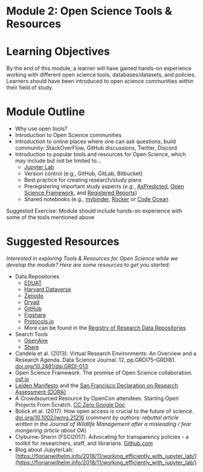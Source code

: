  
# Module 2: Open Science Tools & Resources 
# Learning Objectives
By the end of this module, a learner will have gained hands-on experience working with different open science tools, databases/datasets, and policies. Learners should have been introduced to open science communities within their field of study. 
 
# Module Outline
 
* Why use open tools?
* Introduction to Open Science communities
* Introduction to online places where one can ask questions, build community: StackOverFlow, GitHub discussions, Twitter, Discord
* Introduction to popular tools and resources for Open Science, which may include but not be limited to…
    - [Jupyter Lab](http://jupyter.org/)
    - Version control (e.g., GitHub, GitLab, Bitbucket) 
    - Best practice for creating research/study plans
    - Preregistering important study aspects (*e.g.*, [AsPredicted](https://aspredicted.org/), [Open Science Framework](https://osf.io/), and [Registered Reports](https://cos.io/rr/))
    - Shared notebooks (e.g., [mybinder](http://mybinder.org/), [Rocker](https://arxiv.org/abs/1710.03675) or [Code Ocean](https://codeocean.com/)

Suggested Exercise: Module should include hands-on experience with some of the tools mentioned above 
 
# Suggested Resources
*Interested in exploring Tools & Resources for Open Science while we develop the module? Here are some resources to get you started:*
* Data Repositories
    * [EDUAT ](https://www.eudat.eu/)
    * [Harvard Dataverse](https://dataverse.harvard.edu/) 
    * [Zenodo](https://zenodo.org/)
    * [Dryad](https://datadryad.org/stash) 
    * [GitHub](https://github.com/) 
    * [Figshare](https://figshare.com/) 
    * [Protocols.io](https://www.protocols.io/) 
    * More can be found in the [Registry of Research Data Repositories](https://www.re3data.org/) 
* Search Tools
    * [OpenAire](https://explore.openaire.eu/search/find/dataproviders) 
    * [Share](https://share.osf.io/sources) 
* Candela et al. (2013). Virtual Research Environments: An Overview and a Research Agenda. Data Science Journal. 12, pp.GRDI75–GRDI81. [doi.org/10.2481/dsj.GRDI-013](http://doi.org/10.2481/dsj.GRDI-013)
* Open Science Framework. The promise of Open Science collaboration. [osf.io](https://osf.io/vmrgu/wiki/home/)
* [Leiden Manifesto](http://www.leidenmanifesto.org/) and the [San Francisco Declaration on Research Assessment (DORA)](https://sfdora.org/)
* A Crowdsourced Resource by OpenCon attendees. Starting Open Projects From Scratch. [CC Zero Google Doc](https://docs.google.com/document/d/1qSXBZa3-uBKdkFCkukt5lxRsYoREWNYf0_2OpOnh3mQ/edit?usp=sharing)
* Bolick et al. (2017). How open access is crucial to the future of science. [doi.org/10.1002/jwmg.21216](https://doi.org/10.1002/jwmg.21216) (_comment by authors: rebuttal article written in the Journal of Wildlife Management after a misleading / fear mongering article about OA_)
* Clyburne-Sherin (FSCI2017). Advocating for transparency policies - a toolkit for researchers, staff, and librarians. [Github.com](https://github.com/AllTrialsUSA/FSCI2017/blob/master/Transparency-advocacy-toolkit.md)
* Blog about JupyterLab: [https://florianwilhelm.info/2018/11/working_efficiently_with_jupyter_lab/](https://florianwilhelm.info/2018/11/working_efficiently_with_jupyter_lab/) 
 
